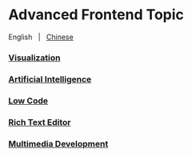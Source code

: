# Advanced Frontend Topic

English &nbsp; | &nbsp; [Chinese](./README.zh-CN.md)

### [Visualization](./visualization)

### [Artificial Intelligence](./artificial-intelligence)

### [Low Code](./low-code)

### [Rich Text Editor](./rich-text-editor)

### [Multimedia Development](./multimedia-development)
